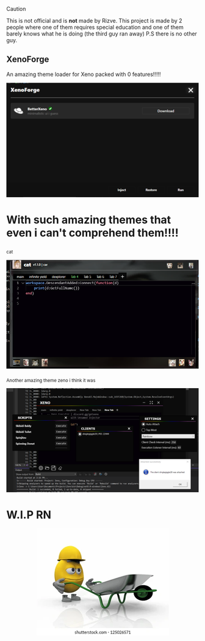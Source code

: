 > [!CAUTION]
> This is not official and is **not** made by Rizve. This project is made by 2 people where one of them requires special education and one of them barely knows what he is doing (the third guy ran away) P.S there is no other guy.

## XenoForge

An amazing theme loader for Xeno packed with 0 features!!!!!
<p>
    <img src="https://github.com/thekingvon/XenoForge/blob/main/themes/_common/UI.png">
</p>

# With such amazing themes that even i can't comprehend them!!!!

<sub>cat</sub>
<p align="center">
    <img src="https://github.com/thekingvon/XenoForge/blob/main/themes/_common/cat.png">
</p>

<sub>Another amazing theme zeno i think it was</sub>
<p align="center">
    <img src="https://github.com/thekingvon/XenoForge/blob/main/themes/_common/gay.png">
</p>


# W.I.P RN

<p align="center">
    <img src="https://github.com/thekingvon/XenoForge/blob/main/themes/_common/WIP.png">
</p>


